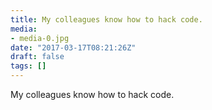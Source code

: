 ```yaml
---
title: My colleagues know how to hack code.
media:
- media-0.jpg
date: "2017-03-17T08:21:26Z"
draft: false
tags: []
---
```

My colleagues know how to hack code.
